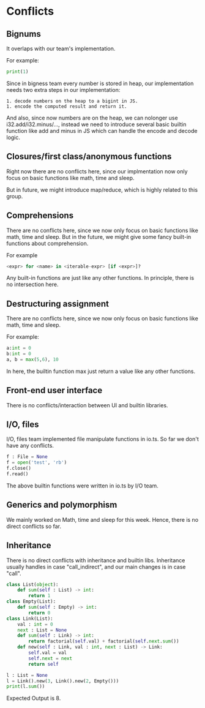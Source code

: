 # Conflicts

## Bignums

It overlaps with our team's implementation.

For example:

```python
print(1)
```

Since in bigness team every number is stored in heap, our implementation needs two extra steps in our implementation: 

	1. decode numbers on the heap to a bigint in JS.
	1. encode the computed result and return it.

And also, since now numbers are on the heap, we can nolonger use i32.add/i32.minus/..., instead we need to introduce several basic builtin function like add and minus in JS which can handle the encode and decode logic.

## Closures/first class/anonymous functions

Right now there are no conflicts here, since our implmentation now only focus on basic functions like math, time and sleep. 

But in future, we might introduce map/reduce, which is highly related to this group.

## Comprehensions

There are no conflicts here, since we now only focus on basic functions like math, time and sleep. But in the future, we might give some fancy built-in functions about comprehension.

For example

```python
<expr> for <name> in <iterable-expr> [if <expr>]?
```

Any built-in functions are just like any other functions. In principle, there is no intersection here.

## Destructuring assignment

There are no conflicts here, since we now only focus on basic functions like math, time and sleep.

For example:

```python
a:int = 0
b:int = 0
a, b = max(5,6), 10
```

In here, the builtin function max just return a value like any other functions.

## Front-end user interface
There is no conflicts/interaction between UI and builtin libraries.

## I/O, files

I/O, files team implemented file manipulate functions in io.ts. So far we don't have any conflicts. 

```python
f : File = None
f = open('test', 'rb')
f.close()
f.read()
```
The above builtin functions were written in io.ts by I/O team.

## Generics and polymorphism

We mainly worked on Math, time and sleep for this week. Hence, there is no direct conflicts so far. 

## Inheritance

There is no direct conflicts with inheritance and  builtin libs. Inheritance usually handles in case "call_indirect", and our main changes is in case "call".

```python
class List(object):
    def sum(self : List) -> int:
        return 1 
class Empty(List):
    def sum(self : Empty) -> int:
        return 0
class Link(List):
    val : int = 0
    next : List = None
    def sum(self : Link) -> int:
        return factorial(self.val) + factorial(self.next.sum())
    def new(self : Link, val : int, next : List) -> Link:
        self.val = val
        self.next = next
        return self

l : List = None
l = Link().new(3, Link().new(2, Empty()))
print(l.sum())
```

Expected Output is 8. 
